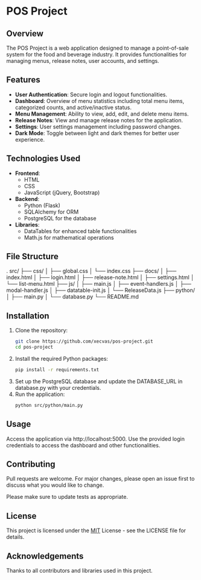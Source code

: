 # POS Project

## Overview
The POS Project is a web application designed to manage a point-of-sale system for the food and beverage industry. It provides functionalities for managing menus, release notes, user accounts, and settings.

## Features
- **User  Authentication**: Secure login and logout functionalities.
- **Dashboard**: Overview of menu statistics including total menu items, categorized counts, and active/inactive status.
- **Menu Management**: Ability to view, add, edit, and delete menu items.
- **Release Notes**: View and manage release notes for the application.
- **Settings**: User settings management including password changes.
- **Dark Mode**: Toggle between light and dark themes for better user experience.

## Technologies Used
- **Frontend**:
  - HTML
  - CSS
  - JavaScript (jQuery, Bootstrap)
- **Backend**:
  - Python (Flask)
  - SQLAlchemy for ORM
  - PostgreSQL for the database
- **Libraries**:
  - DataTables for enhanced table functionalities
  - Math.js for mathematical operations

## File Structure
.
src/ 
├── css/ 
│ ├── global.css 
│ └── index.css 
├── docs/ 
│ ├── index.html 
│ ├── login.html 
│ ├── release-note.html 
│ ├── settings.html 
│ └── list-menu.html 
├── js/ 
│ ├── main.js 
│ ├── event-handlers.js 
│ ├── modal-handler.js 
│ ├── datatable-init.js 
│ └── ReleaseData.js 
├── python/ 
│ ├── main.py 
│ └── database.py
└── README.md

## Installation
1. Clone the repository:
   ```bash
   git clone https://github.com/xecvas/pos-project.git
   cd pos-project
2. Install the required Python packages:
   ```bash
   pip install -r requirements.txt
3. Set up the PostgreSQL database and update the DATABASE_URL in database.py with your credentials.
4. Run the application:
   ```bash
   python src/python/main.py

## Usage
Access the application via http://localhost:5000.
Use the provided login credentials to access the dashboard and other functionalities.

## Contributing
Pull requests are welcome. For major changes, please open an issue first
to discuss what you would like to change.

Please make sure to update tests as appropriate.

## License
This project is licensed under the [MIT](https://choosealicense.com/licenses/mit/) License - see the LICENSE file for details.

## Acknowledgements
Thanks to all contributors and libraries used in this project.

